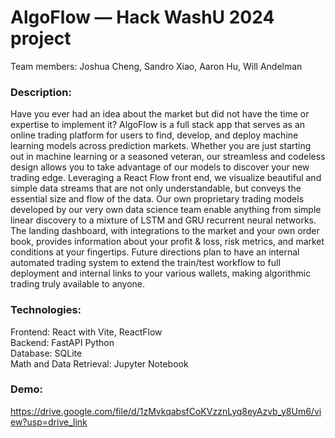 # AlgoFlow — Hack WashU 2024 project 

Team members: Joshua Cheng, Sandro Xiao, Aaron Hu, Will Andelman

### Description:
Have you ever had an idea about the market but did not have the time or expertise to implement it? AlgoFlow is a full stack app that serves as an online trading platform for users to find, develop, and deploy machine learning models across prediction markets. Whether you are just starting out in machine learning or a seasoned veteran, our streamless and codeless design allows you to take advantage of our models to discover your new trading edge. Leveraging a React Flow front end, we visualize beautiful and simple data streams that are not only understandable, but conveys the essential size and flow of the data. Our own proprietary trading models developed by our very own data science team enable anything from simple linear discovery to a mixture of LSTM and GRU recurrent neural networks. The landing dashboard, with integrations to the market and your own order book, provides information about your profit & loss, risk metrics, and market conditions at your fingertips. Future directions plan to have an internal automated trading system to extend the train/test workflow to full deployment and internal links to your various wallets, making algorithmic trading truly available to anyone.

### Technologies:
Frontend: React with Vite, ReactFlow<br />
Backend: FastAPI Python<br />
Database: SQLite<br />
Math and Data Retrieval: Jupyter Notebook

### Demo:
https://drive.google.com/file/d/1zMvkqabsfCoKVzznLyq8eyAzvb_y8Um6/view?usp=drive_link

